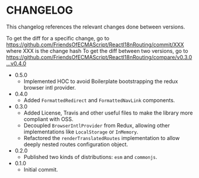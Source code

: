 # CHANGELOG

This changelog references the relevant changes done between versions.

To get the diff for a specific change, go to https://github.com/FriendsOfECMAScript/ReactI18nRouting/commit/XXX where XXX is the change hash 
To get the diff between two versions, go to https://github.com/FriendsOfECMAScript/ReactI18nRouting/compare/v0.3.0...v0.4.0

* 0.5.0
    * Implemented HOC to avoid Boilerplate bootstrapping the redux browser intl provider.
* 0.4.0
    * Added `FormattedRedirect` and `FormattedNavLink` components.
* 0.3.0
    * Added License, Travis and other useful files to make the library more compliant with OSS.
    * Decoupled `BrowserIntlProvider` from Redux, allowing other implementations like `LocalStorage` or `InMemory`.
    * Refactored the `renderTranslatedRoutes` implementation to allow deeply nested routes configuration object.
* 0.2.0
    * Published two kinds of distributions: `esm` and `commonjs`.
* 0.1.0
    * Initial commit.
